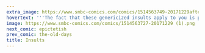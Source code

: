 ```yaml
---
extra_image: https://www.smbc-comics.com/comics/1514563749-20171229afte.png
hovertext: '''The fact that these genericized insults apply to you is proof of how banal your life has become.'''
image: https://www.smbc-comics.com/comics/1514563727-20171229 (1).png
next_comic: epictetish
prev_comic: the-old-days
title: Insults
---
```


